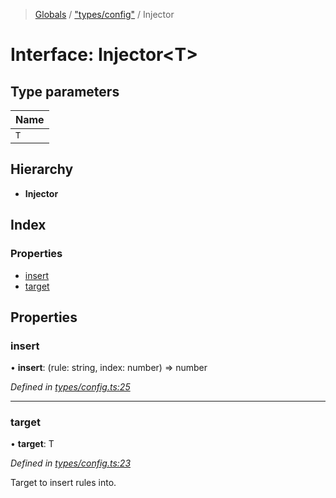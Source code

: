 > [Globals](../README.md) / ["types/config"](../modules/_types_config_.md) / Injector

# Interface: Injector\<T>

## Type parameters

Name |
------ |
`T` |

## Hierarchy

* **Injector**

## Index

### Properties

* [insert](_types_config_.injector.md#insert)
* [target](_types_config_.injector.md#target)

## Properties

### insert

•  **insert**: (rule: string, index: number) => number

*Defined in [types/config.ts:25](https://github.com/kenoxa/beamwind/blob/main/packages/beamwind/src/types/config.ts#L25)*

___

### target

•  **target**: T

*Defined in [types/config.ts:23](https://github.com/kenoxa/beamwind/blob/main/packages/beamwind/src/types/config.ts#L23)*

Target to insert rules into.
